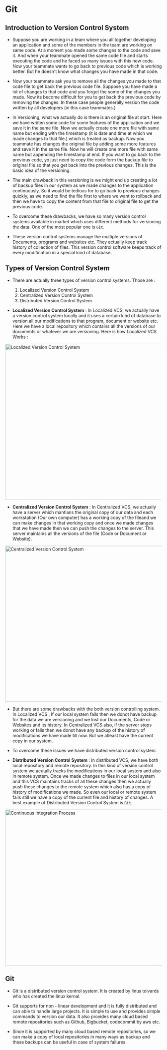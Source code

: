 # Git

## Introduction to Version Control System

- Suppose you are working in a team where you all together developing an application and some of the members in the team are working on same code. At a moment you made some changes to the code and save it. And when your teammate opened the same code file and starts executing the code and he faced so many issues with this new code. Now your teammate wants to go back to previous code which is working better. But he doesn't know what changes you have made in that code.

- Now your teammate ask you to remove all the changes you made to that code file to get back the previous code file. Suppose you have made a lot of changes to that code and you forgot the some of the changes you made. Now its become difficult for you to get back the previous code by removing the changes. In these case people generally version the code written by all developers (in this case teammates.)

- In Versioning, what we actually do is there is an original file at start. Here we have wriiten some code for some features of the application and we save it in the same file. Now we actually create one more file with same name but ending with the timestamp (it is date and time at which we made changes to that file.) which is treated as backup. Now you teammate has changes the original file by adding some more features and save it in the same file. Now he will create one more file with same name but appending the timestamp at end. If you want to go back to the previous code, yo just need to copy the code form the backup file to original file so that you get back into the previous changes. This is the basic idea of the versioning.

- The main drawback in this versioning is we might end up creating a lot of backup files in our system as we made changes to the application continuously. So it would be tedious for to go back to previous changes quickly, as we need to find the file first to where we want to rollback and then we have to copy the content from that file to original file to get the previous code.

- To overcome these drawbacks, we have so many version control systems available in market which uses different methods for versioning the data. One of the most popular one is `Git`.

- These version control systems manage the multiple versions of Documents, programs and websites etc. They actually keep track history of collection of files. This version control software keeps track of every modification in a special kind of database.

## Types of Version Control System

- There are actually three types of version control systems. Those are :

  1. Localized Version Control System
  2. Centralized Version Control System
  3. Distributed Version Control System

- **Localized Version Control System** : In Localized VCS, we actually have a version control system locally and it uses a certain kind of database to version all our modifications to that program, document or website etc. Here we have a local repository which contains all the versions of our documents or whatever we are versioning. Here is how Localized VCS Works :

<img src = "../_static/Local_VCS.png" alt = "Localized Version Control System" width = 1000 height = 500>


- **Centralized Version Control System** : In Centralized VCS, we actually have a server which mantians the original copy of our data and each workstation (Our own computer) has a working copy of the fileand we can make changes in that working copy and once we made changes that we have made then we can push the changes to the server. This server maintains all the versions of the file (Code or Document or Website). 

<img src = "../_static/Centralized_VCS.PNG" alt = "Centralized Version Control System" width = 1000 height = 500>


- But there are some drawbacks with the both version controlling system. In Localized VCS , If our local system fails then we donot have backup for the data we are versioning and we lost our Documents, Code or Websites and its history. In Centralized VCS also, if the server stops working or fails then we donot have any backup of the history of modifications we have made till now. But we atleast have the current copy in our system.

- To overcome these issues we have distributed version control system.

- **Distributed Version Control System** : In distributed VCS, we have both local repository and remote repository. In this kind of version control system we acutally tracks the modifications in our local system and also in remote system. Once we made changes to files in our local system and this VCS maintains tracks of all these changes then we actually push these changes to the remote system which also has a copy of history of modifications we made. So even our local or remote system fails still we have a copy of the current file and history of changes. A best example of Distributed Version Control System is `Git`.

<img src = "../_static/Distributed_VCS.png" alt = "Continuous Integration Process" width = 1000 height = 500>


## Git

- Git is a distributed version control system. It is created by linus tolvards who has created the linux kernal.

- Git supports for non - linear development and it is fully distributed and can able to handle large projects. It is simple to use and provides simple commands to version our data. It also provides many cloud based remote repositories such as Github, Bigbucket, codecommit by aws etc. 

- Since it is supported by many cloud based remote repositories, so we can make a copy of local repositories in many ways as backup and these backups can be useful in case of system failures.


  